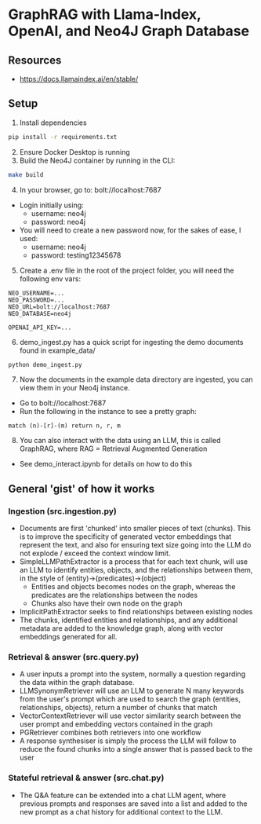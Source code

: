 # GraphRAG with Llama-Index, OpenAI, and Neo4J Graph Database

## Resources
- https://docs.llamaindex.ai/en/stable/

## Setup
1. Install dependencies
```bash
pip install -r requirements.txt
```
2. Ensure Docker Desktop is running
3. Build the Neo4J container by running in the CLI:
```bash
make build
```
4. In your browser, go to: bolt://localhost:7687
- Login initially using:
    - username: neo4j
    - password: neo4j
- You will need to create a new password now, for the sakes of ease, I used:
    - username: neo4j
    - password: testing12345678
5. Create a .env file in the root of the project folder, you will need the following env vars:
```env
NEO_USERNAME=...
NEO_PASSWORD=...
NEO_URL=bolt://localhost:7687
NEO_DATABASE=neo4j

OPENAI_API_KEY=...
```
6. demo_ingest.py has a quick script for ingesting the demo documents found in example_data/
```bash
python demo_ingest.py
```
7. Now the documents in the example data directory are ingested, you can view them in your Neo4j instance.
- Go to bolt://localhost:7687
- Run the following in the instance to see a pretty graph:
```neo4j
match (n)-[r]-(m) return n, r, m
```
8. You can also interact with the data using an LLM, this is called GraphRAG, where RAG = Retrieval Augmented Generation
- See demo_interact.ipynb for details on how to do this

## General 'gist' of how it works
### Ingestion (src.ingestion.py)
- Documents are first 'chunked' into smaller pieces of text (chunks). This is to improve the specificity of generated vector embeddings that represent the text, and also for ensuring text size going into the LLM do not explode / exceed the context window limit.
- SimpleLLMPathExtractor is a process that for each text chunk, will use an LLM to identify entities, objects, and the relationships between them, in the style of (entity)->(predicates)->(object)
    - Entities and objects becomes nodes on the graph, whereas the predicates are the relationships between the nodes
    - Chunks also have their own node on the graph
- ImplicitPathExtractor seeks to find relationships between existing nodes
- The chunks, identified entities and relationships, and any additional metadata are added to the knowledge graph, along with vector embeddings generated for all.
### Retrieval & answer (src.query.py)
- A user inputs a prompt into the system, normally a question regarding the data within the graph database.
- LLMSynonymRetriever will use an LLM to generate N many keywords from the user's prompt which are used to search the graph (entities, relationships, objects), return a number of chunks that match
- VectorContextRetriever will use vector similarity search between the user prompt and embedding vectors contained in the graph
- PGRetriever combines both retrievers into one workflow
- A response synthesiser is simply the process the LLM will follow to reduce the found chunks into a single answer that is passed back to the user
### Stateful retrieval & answer (src.chat.py)
- The Q&A feature can be extended into a chat LLM agent, where previous prompts and responses are saved into a list and added to the new prompt as a chat history for additional context to the LLM.